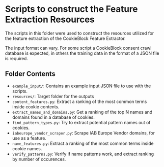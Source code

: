 
# Scripts to construct the Feature Extraction Resources

The scripts in this folder were used to construct the resources utilized for the feature extraction of the CookieBlock
Feature Extractor.

The input format can vary. For some script a CookieBlock consent crawl database is expected, in others the training
data in the format of a JSON file is required.

## Folder Contents
* `example_input/`: Contains an example input JSON file to use with the scripts.
* `resources/`: Target folder for the outputs
* `content_features.py`: Extract a ranking of the most common terms inside cookie contents.
* `extract_names_and_domains.py`: Get a ranking of the top N names and domains found in a database of cookies.
* `find_pattern_types.py`: Try to extract potential pattern names out of cookies.
* `iabeurope_vendor_scraper.py`: Scrape IAB Europe Vendor domains, for use as a feature.
* `name_features.py`: Extract a ranking of the most common terms inside cookie names.
* `verify_patterns.py`: Verify if name patterns work, and extract ranking by number of occurences.